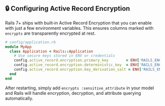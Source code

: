 ## 🔒 Configuring Active Record Encryption

Rails 7+ ships with built‑in Active Record Encryption that you can enable with just a few environment variables. This ensures columns marked with `encrypts` are transparently encrypted at rest.

```ruby
# config/application.rb
module MyApp
  class Application < Rails::Application
    # Use secure keys stored in ENV or credentials
    config.active_record.encryption.primary_key        = ENV['RAILS_ENCRYPTION_PRIMARY_KEY']
    config.active_record.encryption.deterministic_key  = ENV['RAILS_ENCRYPTION_DETERMINISTIC_KEY']
    config.active_record.encryption.key_derivation_salt = ENV['RAILS_ENCRYPTION_KEY_DERIVATION_SALT']
  end
end
```

After restarting, simply add `encrypts :sensitive_attribute` in your model and Rails will handle encryption, decryption, and attribute querying automatically.
